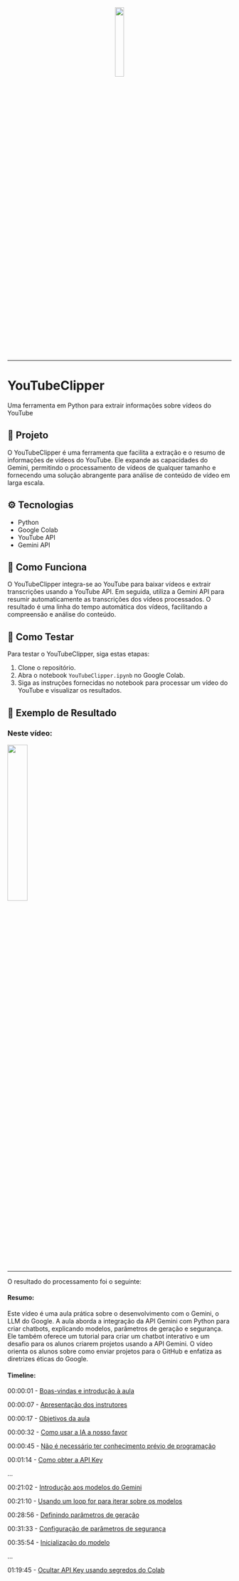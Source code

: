 <div align=center>
    <img src="https://github.com/eduardoboca/YouTubeClipper/blob/main/assets/YouTubeClipper.png" width="20%" height="20%" />
    <hr>
</div>

# YouTubeClipper
Uma ferramenta em Python para extrair informações sobre vídeos do YouTube

## 📱 Projeto
O YouTubeClipper é uma ferramenta que facilita a extração e o resumo de informações de vídeos do YouTube. Ele expande as capacidades do Gemini, permitindo o processamento de vídeos de qualquer tamanho e fornecendo uma solução abrangente para análise de conteúdo de vídeo em larga escala.

## ⚙️ Tecnologias
- Python
- Google Colab
- YouTube API
- Gemini API

## 🤔 Como Funciona
O YouTubeClipper integra-se ao YouTube para baixar vídeos e extrair transcrições usando a YouTube API. Em seguida, utiliza a Gemini API para resumir automaticamente as transcrições dos vídeos processados. O resultado é uma linha do tempo automática dos vídeos, facilitando a compreensão e análise do conteúdo.

## 🧪 Como Testar
Para testar o YouTubeClipper, siga estas etapas:
1. Clone o repositório.
2. Abra o notebook `YouTubeClipper.ipynb` no Google Colab.
3. Siga as instruções fornecidas no notebook para processar um vídeo do YouTube e visualizar os resultados.

## 🎉 Exemplo de Resultado
### Neste vídeo: <br>
<div align="left">
    <a href="https://www.youtube.com/watch?v=iwt4bOIHy7s" target="_blank">
        <img src="https://github.com/eduardoboca/YouTubeClipper/blob/main/assets/imersao-alura.png" width="30%" height="30%" />
    </a>
    <hr>
</div>

O resultado do processamento foi o seguinte:
#### Resumo:
Este vídeo é uma aula prática sobre o desenvolvimento com o Gemini, o LLM do Google. A aula aborda a integração da API Gemini com Python para criar chatbots, explicando modelos, parâmetros de geração e segurança. Ele também oferece um tutorial para criar um chatbot interativo e um desafio para os alunos criarem projetos usando a API Gemini. O vídeo orienta os alunos sobre como enviar projetos para o GitHub e enfatiza as diretrizes éticas do Google.

#### Timeline:
00:00:01 - [Boas-vindas e introdução à aula](https://www.youtube.com/watch?v=iwt4bOIHy7s&t=1s)

00:00:07 - [Apresentação dos instrutores](https://www.youtube.com/watch?v=iwt4bOIHy7s&t=7s)

00:00:17 - [Objetivos da aula](https://www.youtube.com/watch?v=iwt4bOIHy7s&t=17s)

00:00:32 - [Como usar a IA a nosso favor](https://www.youtube.com/watch?v=iwt4bOIHy7s&t=32s)

00:00:45 - [Não é necessário ter conhecimento prévio de programação](https://www.youtube.com/watch?v=iwt4bOIHy7s&t=45s)

00:01:14 - [Como obter a API Key](https://www.youtube.com/watch?v=iwt4bOIHy7s&t=1m14s)

...

00:21:02 - [Introdução aos modelos do Gemini](https://www.youtube.com/watch?v=iwt4bOIHy7s&t=21m2s)

00:21:10 - [Usando um loop for para iterar sobre os modelos](https://www.youtube.com/watch?v=iwt4bOIHy7s&t=21m10s)

00:28:56 - [Definindo parâmetros de geração](https://www.youtube.com/watch?v=iwt4bOIHy7s&t=28m56s)

00:31:33 - [Configuração de parâmetros de segurança](https://www.youtube.com/watch?v=iwt4bOIHy7s&t=31m33s)

00:35:54 - [Inicialização do modelo](https://www.youtube.com/watch?v=iwt4bOIHy7s&t=35m54s)

...



01:19:45 - [Ocultar API Key usando segredos do Colab](https://www.youtube.com/watch?v=iwt4bOIHy7s&t=1h19m45s)



